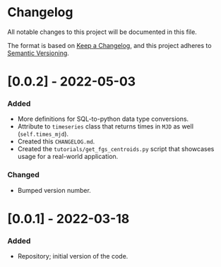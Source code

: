 # Changelog
All notable changes to this project will be documented in this file.

The format is based on [Keep a Changelog](https://keepachangelog.com/en/1.0.0/),
and this project adheres to [Semantic Versioning](https://semver.org/spec/v2.0.0.html).

# [0.0.2] - 2022-05-03
### Added
- More definitions for SQL-to-python data type conversions.
- Attribute to `timeseries` class that returns times in `MJD` as well (`self.times_mjd`). 
- Created this `CHANGELOG.md`.
- Created the `tutorials/get_fgs_centroids.py` script that showcases usage for a real-world application.
### Changed
- Bumped version number.

# [0.0.1] - 2022-03-18
### Added
- Repository; initial version of the code.
